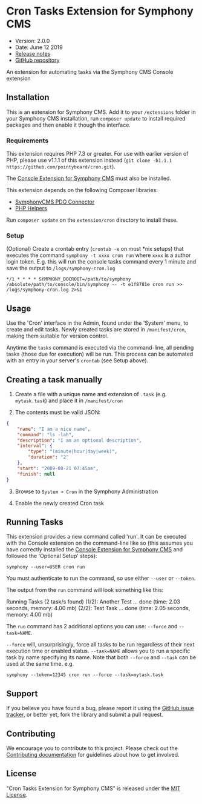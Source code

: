 # Cron Tasks Extension for Symphony CMS

-   Version: 2.0.0
-   Date: June 12 2019
-   [Release notes](https://github.com/pointybeard/cron/blob/master/CHANGELOG.md)
-   [GitHub repository](https://github.com/pointybeard/cron)

An extension for automating tasks via the Symphony CMS Console extension

## Installation

This is an extension for Symphony CMS. Add it to your `/extensions` folder in your Symphony CMS installation, run `composer update` to install required packages and then enable it though the interface.

### Requirements

This extension requires PHP 7.3 or greater. For use with earlier version of PHP, please use v1.1.1 of this extension instead (`git clone -b1.1.1 https://github.com/pointybeard/cron.git`).

The [Console Extension for Symphony CMS](https://github.com/pointybeard/console) must also be installed.

This extension depends on the following Composer libraries:

-   [SymphonyCMS PDO Connector](https://github.com/pointybeard/symphony-pdo)
-   [PHP Helpers](https://github.com/pointybeard/helpers)

Run `composer update` on the `extension/cron` directory to install these.

### Setup

(Optional) Create a crontab entry (`crontab -e` on most *nix setups) that executes the command `symphony -t xxxx cron run` where `xxxx` is a author login token. E.g. this will run the console tasks command every 1 minute and save the output to `/logs/symphony-cron.log`

    */1 * * * * SYMPHONY_DOCROOT=/path/to/symphony /absolute/path/to/console/bin/symphony -- -t e1f8781e cron run >> /logs/symphony-cron.log 2>&1

## Usage

Use the 'Cron' interface in the Admin, found under the 'System' menu, to create and edit tasks. Newly created tasks are stored in `/manifest/cron`, making them suitable for version control.

Anytime the `tasks` command is executed via the command-line, all pending tasks (those due for execution) will be run. This process can be automated with an entry in your server's `crontab` (see Setup above).

## Creating a task manually

1. Create a file with a unique name and extension of `.task` (e.g. `mytask.task`) and place it in `/manifest/cron`

2. The contents must be valid JSON:

```json
{
    "name": "I am a nice name",
    "command": "ls -lah",
    "description": "I am an optional description",
    "interval": {
        "type": "(minute|hour|day|week)",
        "duration": "2"
    },
    "start": "2009-08-21 07:45am",
    "finish": null
}
```
3. Browse to `System > Cron` in the Symphony Administration

4. Enable the newly created Cron task

## Running Tasks

This extension provides a new command called 'run'. It can be executed with the Console extension on the command-line like so (this assumes you have correctly installed the [Console Extension for Symphony CMS](https://github.com/pointybeard/console) and followed the 'Optional Setup' steps):

    symphony --user=USER cron run

You must authenticate to run the command, so use either `--user` or `--token`.

The output from the `run` command will look something like this:

Running Tasks (2 task/s found)
(1/2): Another Test  ... done (time: 2.03 seconds, memory: 4.00 mb)
(2/2): Test Task  ... done (time: 2.05 seconds, memory: 4.00 mb)

The `run` command has 2 additional options you can use: `--force` and `--task=NAME`.

`--force` will, unsurprisingly, force all tasks to be run regardless of their next execution time or enabled status. `--task=NAME` allows you to run a specific task by name specifying its name. Note that both `--force` and `--task` can be used at the same time. e.g.

    symphony --token=12345 cron run --force --task=mytask.task

## Support

If you believe you have found a bug, please report it using the [GitHub issue tracker](https://github.com/pointybeard/cron/issues),
or better yet, fork the library and submit a pull request.

## Contributing

We encourage you to contribute to this project. Please check out the [Contributing documentation](https://github.com/pointybeard/cron/blob/master/CONTRIBUTING.md) for guidelines about how to get involved.

## License

"Cron Tasks Extension for Symphony CMS" is released under the [MIT License](http://www.opensource.org/licenses/MIT).
